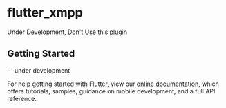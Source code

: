 # flutter_xmpp

Under Development, Don't Use this plugin

## Getting Started

-- under development

For help getting started with Flutter, view our 
[online documentation](https://flutter.dev/docs), which offers tutorials, 
samples, guidance on mobile development, and a full API reference.
